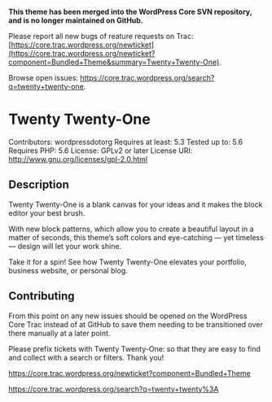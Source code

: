 **This theme has been merged into the WordPress Core SVN repository, and is no longer maintained on GitHub.**

Please report all new bugs of reature requests on Trac: [https://core.trac.wordpress.org/newticket](https://core.trac.wordpress.org/newticket?component=Bundled+Theme&summary=Twenty+Twenty-One).

Browse open issues: https://core.trac.wordpress.org/search?q=twenty+twenty-one.

# Twenty Twenty-One

Contributors: wordpressdotorg
Requires at least: 5.3
Tested up to: 5.6
Requires PHP: 5.6
License: GPLv2 or later
License URI: http://www.gnu.org/licenses/gpl-2.0.html

## Description

Twenty Twenty-One is a blank canvas for your ideas and it makes the block editor your best brush.

With new block patterns, which allow you to create a beautiful layout in a matter of seconds, this theme’s soft colors and eye-catching — yet timeless — design will let your work shine.

Take it for a spin! See how Twenty Twenty-One elevates your portfolio, business website, or personal blog.

## Contributing


From this point on any new issues should be opened on the WordPress Core Trac instead of at GitHub to save them needing to be transitioned over there manually at a later point.

Please prefix tickets with Twenty Twenty-One: so that they are easy to find and collect with a search or filters. Thank you!

https://core.trac.wordpress.org/newticket?component=Bundled+Theme

https://core.trac.wordpress.org/search?q=twenty+twenty%3A
